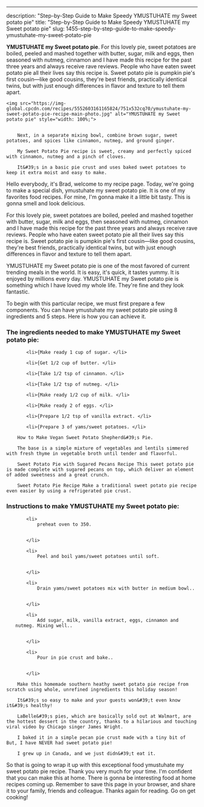 ---
description: "Step-by-Step Guide to Make Speedy YMUSTUHATE my Sweet potato pie"
title: "Step-by-Step Guide to Make Speedy YMUSTUHATE my Sweet potato pie"
slug: 1455-step-by-step-guide-to-make-speedy-ymustuhate-my-sweet-potato-pie

<p>
	<strong>YMUSTUHATE my Sweet potato pie</strong>. 
	For this lovely pie, sweet potatoes are boiled, peeled and mashed together with butter, sugar, milk and eggs, then seasoned with nutmeg, cinnamon and I have made this recipe for the past three years and always receive rave reviews. People who have eaten sweet potato pie all their lives say this recipe is. Sweet potato pie is pumpkin pie&#39;s first cousin—like good cousins, they&#39;re best friends, practically identical twins, but with just enough differences in flavor and texture to tell them apart.
</p>
<p>
	
	<img src="https://img-global.cpcdn.com/recipes/5552603161165824/751x532cq70/ymustuhate-my-sweet-potato-pie-recipe-main-photo.jpg" alt="YMUSTUHATE my Sweet potato pie" style="width: 100%;">
	
	
		Next, in a separate mixing bowl, combine brown sugar, sweet potatoes, and spices like cinnamon, nutmeg, and ground ginger.
	
		My Sweet Potato Pie recipe is sweet, creamy and perfectly spiced with cinnamon, nutmeg and a pinch of cloves.
	
		It&#39;s in a basic pie crust and uses baked sweet potatoes to keep it extra moist and easy to make.
	
</p>
<p>
	Hello everybody, it's Brad, welcome to my recipe page. Today, we're going to make a special dish, ymustuhate my sweet potato pie. It is one of my favorites food recipes. For mine, I'm gonna make it a little bit tasty. This is gonna smell and look delicious.
</p>
	
<p>
	For this lovely pie, sweet potatoes are boiled, peeled and mashed together with butter, sugar, milk and eggs, then seasoned with nutmeg, cinnamon and I have made this recipe for the past three years and always receive rave reviews. People who have eaten sweet potato pie all their lives say this recipe is. Sweet potato pie is pumpkin pie&#39;s first cousin—like good cousins, they&#39;re best friends, practically identical twins, but with just enough differences in flavor and texture to tell them apart.
</p>
<p>
	YMUSTUHATE my Sweet potato pie is one of the most favored of current trending meals in the world. It is easy, it's quick, it tastes yummy. It is enjoyed by millions every day. YMUSTUHATE my Sweet potato pie is something which I have loved my whole life. They're fine and they look fantastic.
</p>

<p>
To begin with this particular recipe, we must first prepare a few components. You can have ymustuhate my sweet potato pie using 8 ingredients and 5 steps. Here is how you can achieve it.
</p>

<h3>The ingredients needed to make YMUSTUHATE my Sweet potato pie:</h3>

<ol>
	
		<li>{Make ready 1 cup of sugar. </li>
	
		<li>{Get 1/2 cup of butter. </li>
	
		<li>{Take 1/2 tsp of cinnamon. </li>
	
		<li>{Take 1/2 tsp of nutmeg. </li>
	
		<li>{Make ready 1/2 cup of milk. </li>
	
		<li>{Make ready 2 of eggs. </li>
	
		<li>{Prepare 1/2 tsp of vanilla extract. </li>
	
		<li>{Prepare 3 of yams/sweet potatoes. </li>
	
</ol>
<p>
	
		How to Make Vegan Sweet Potato Shepherd&#39;s Pie.
	
		The base is a simple mixture of vegetables and lentils simmered with fresh thyme in vegetable broth until tender and flavorful.
	
		Sweet Potato Pie with Sugared Pecans Recipe This sweet potato pie is made complete with sugared pecans on top, which deliver an element of added sweetness and a great crunch.
	
		Sweet Potato Pie Recipe Make a traditional sweet potato pie recipe even easier by using a refrigerated pie crust.
	
</p>

<h3>Instructions to make YMUSTUHATE my Sweet potato pie:</h3>

<ol>
	
		<li>
			preheat oven to 350.
			
			
		</li>
	
		<li>
			Peel and boil yams/sweet potatoes until soft.
			
			
		</li>
	
		<li>
			Drain yams/sweet potatoes mix with butter in medium bowl..
			
			
		</li>
	
		<li>
			Add sugar, milk, vanilla extract, eggs, cinnamon and nutmeg. Mixing well..
			
			
		</li>
	
		<li>
			Pour in pie crust and bake..
			
			
		</li>
	
</ol>

<p>
	
		Make this homemade southern heathy sweet potato pie recipe from scratch using whole, unrefined ingredients this holiday season!
	
		It&#39;s so easy to make and your guests won&#39;t even know it&#39;s healthy!
	
		LaBelle&#39;s pies, which are basically sold out at Walmart, are the hottest dessert in the country, thanks to a hilarious and touching viral video by Chicago singer James Wright.
	
		I baked it in a simple pecan pie crust made with a tiny bit of But, I have NEVER had sweet potato pie!
	
		I grew up in Canada, and we just didn&#39;t eat it.
	
</p>

<p>
	So that is going to wrap it up with this exceptional food ymustuhate my sweet potato pie recipe. Thank you very much for your time. I'm confident that you can make this at home. There is gonna be interesting food at home recipes coming up. Remember to save this page in your browser, and share it to your family, friends and colleague. Thanks again for reading. Go on get cooking!
</p>
